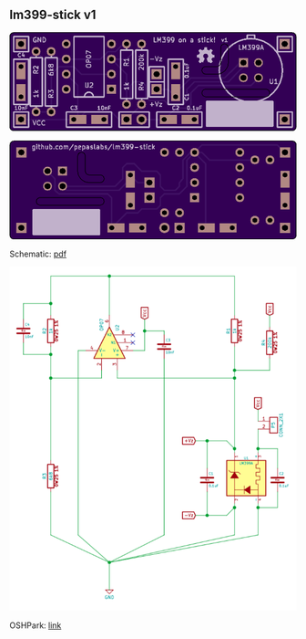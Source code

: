 ## lm399-stick v1

![](top-large.png)

![](bottom-large.png)

Schematic: [pdf](lm399-stick.pdf)

![](lm399-stick.png)

OSHPark: [link](https://oshpark.com/shared_projects/BRncP1el)
